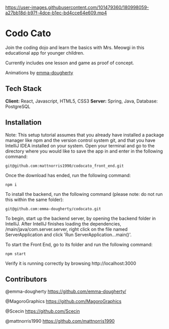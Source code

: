 

https://user-images.githubusercontent.com/101479360/180998059-a27bb18d-b97f-4dce-b1ec-bd4cce64e609.mp4



# Codo Cato

Join the coding dojo and learn the basics with Mrs. Meowgi in this educational app for younger children. 

Currently includes one lesson and game as proof of concept.

Animations by [emma-dougherty](https://github.com/emma-dougherty/)

## Tech Stack

**Client:** React, Javascript, HTML5, CSS3 **Server:** Spring, Java, Database: PostgreSQL

## Installation

Note: This setup tutorial assumes that you already have installed a package manager like npm and the version control system git, and that you have IntelliJ IDEA installed on your system. Open your terminal and go to the directory where you would like to save the app in and enter in the following command:

  ``git@github.com:mattnorris1990/codocato_front_end.git``
 
Once the download has ended, run the following command:

  ``npm i``
  
To install the backend, run the following command (please note: do not run this within the same folder):

`` git@github.com:emma-dougherty/codocato.git ``

To begin, start up the backend server, by opening the backend folder in IntelliJ. After IntelliJ finishes loading the dependencies, /main/java/com.server.server, right click on the file named ServerApplication and click 'Run ServerApplication...main()'.

To start the Front End, go to its folder and run the following command:

`` npm start ``

Verify it is running correctly by browsing http://localhost:3000

## Contributors

@emma-dougherty https://github.com/emma-dougherty/

@MagoroGraphics https://github.com/MagoroGraphics

@Scecin https://github.com/Scecin

@mattnorris1990 https://github.com/mattnorris1990
  
